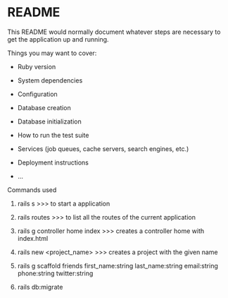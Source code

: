 # README

This README would normally document whatever steps are necessary to get the
application up and running.

Things you may want to cover:

* Ruby version

* System dependencies

* Configuration

* Database creation

* Database initialization

* How to run the test suite

* Services (job queues, cache servers, search engines, etc.)

* Deployment instructions

* ...


Commands used 

1. rails s >>> to start a application
2. rails routes >>> to list all the routes of the current application
3. rails g controller home index >>> creates a controller home with index.html

4. rails new <project_name> >>> creates a project with the given name

5. rails g scaffold friends first_name:string last_name:string email:string phone:string twitter:string

6. rails db:migrate